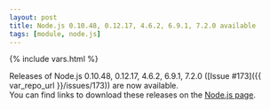 ```yaml
---
layout: post
title: Node.js 0.10.48, 0.12.17, 4.6.2, 6.9.1, 7.2.0 available
tags: [module, node.js]
---
```

{% include vars.html %}

Releases of Node.js 0.10.48, 0.12.17, 4.6.2, 6.9.1, 7.2.0 ([Issue #173]({{ var_repo_url }}/issues/173)) are now available.<br />
You can find links to download these releases on the [Node.js page](/modules/nodejs).
